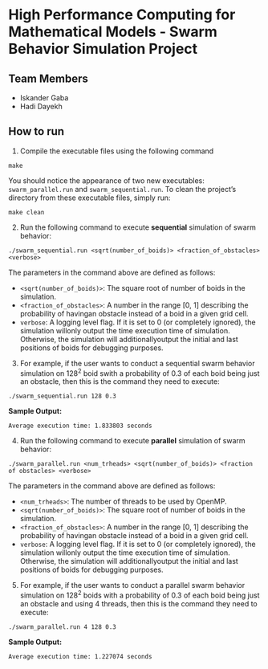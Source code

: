 # High Performance Computing for Mathematical Models - Swarm Behavior Simulation Project
## Team Members
+ Iskander Gaba
+ Hadi Dayekh

## How to run
1. Compile the executable files using the following command
```
make
```

You should notice the appearance of two new executables: `swarm_parallel.run` and `swarm_sequential.run`. To clean the project’s directory from these executable files, simply run:
```
make clean
```

2. Run the following command to execute **sequential** simulation of swarm behavior:

```
./swarm_sequential.run <sqrt(number_of_boids)> <fraction_of_obstacles> <verbose>
```
The parameters in the command above are defined as follows:
- `<sqrt(number_of_boids)>`: The square root of number of boids in the simulation.
- `<fraction_of_obstacles>`: A number in the range [0, 1] describing the probability of havingan obstacle instead of a boid in a given grid cell.
- `verbose`: A logging level flag. If it is set to 0 (or completely ignored), the simulation willonly output the time execution time of simulation. Otherwise, the simulation will additionallyoutput the initial and last positions of boids for debugging purposes.

3. For example, if the user wants to conduct a sequential swarm behavior simulation on 128<sup>2</sup> boid swith a probability of 0.3 of each boid being just an obstacle, then this is the command they need to execute:
```
./swarm_sequential.run 128 0.3
```
**Sample Output:** 
```
Average execution time: 1.833803 seconds
```

4. Run the following command to execute **parallel** simulation of swarm behavior:

```
./swarm_parallel.run <num_trheads> <sqrt(number_of_boids)> <fraction of obstacles> <verbose>
```
The parameters in the command above are defined as follows:
- `<num_trheads>`: The number of threads to be used by OpenMP.
- `<sqrt(number_of_boids)>`: The square root of number of boids in the simulation.
- `<fraction_of_obstacles>`: A number in the range [0, 1] describing the probability of havingan obstacle instead of a boid in a given grid cell.
- `verbose`: A logging level flag. If it is set to 0 (or completely ignored), the simulation willonly output the time execution time of simulation. Otherwise, the simulation will additionallyoutput the initial and last positions of boids for debugging purposes.

5. For example, if the user wants to conduct a parallel swarm behavior simulation on 128<sup>2</sup> boids with a probability of 0.3 of each boid being just an obstacle and using 4 threads, then this is the command they need to execute:
```
./swarm_parallel.run 4 128 0.3
```
**Sample Output:** 
```
Average execution time: 1.227074 seconds
```
